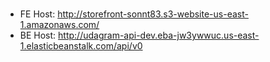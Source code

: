 #
- FE Host: http://storefront-sonnt83.s3-website-us-east-1.amazonaws.com/
- BE Host: http://udagram-api-dev.eba-jw3ywwuc.us-east-1.elasticbeanstalk.com/api/v0

